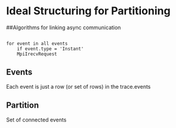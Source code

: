 # Ideal Structuring for Partitioning

##Algorithms for linking async communication
```

for event in all events
    if event.type = 'Instant'
    MpiIrecvRequest
```

## Events
Each event is just a row (or set of rows) in the trace.events

## Partition
Set of connected events

